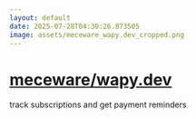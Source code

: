 ```yaml
---
layout: default
date: 2025-07-28T04:30:26.873505
image: assets/meceware_wapy.dev_cropped.png
---
```


# [meceware/wapy.dev](https://github.com/meceware/wapy.dev)

track subscriptions and get payment reminders
